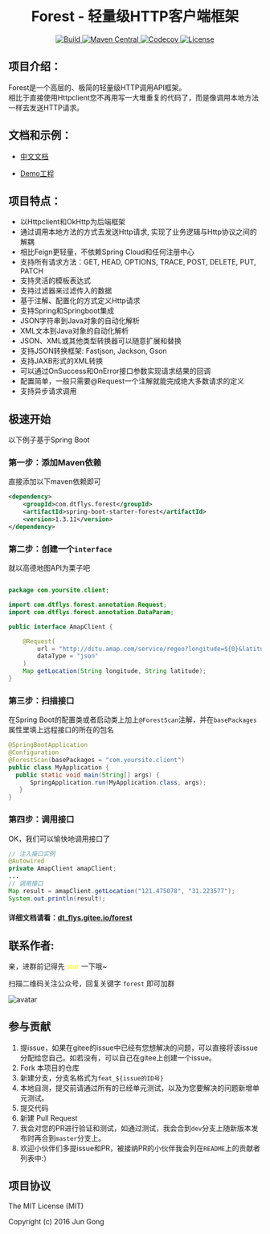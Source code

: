 


<h1 align="center">Forest - 轻量级HTTP客户端框架</h1>

<p align="center">
<a href="https://travis-ci.org/github/mySingleLive/forest">
    <img src="https://api.travis-ci.org/mySingleLive/forest.svg?branch=master&status=passed" alt="Build">
</a>
<a href="https://search.maven.org/artifact/com.dtflys.forest/forest-core/1.3.11/jar">
    <img src="https://img.shields.io/badge/maven%20central-1.3.11-brightgreen.svg" alt="Maven Central">
</a>
<a href="https://codecov.io/gh/mySingleLive/forest">
    <img src="https://codecov.io/gh/mySingleLive/forest/branch/master/graphs/badge.svg?branch=master" alt="Codecov">
</a>
<a href="https://opensource.org/licenses/mit-license.php">
    <img src="https://img.shields.io/badge/license-MIT%20License-blue.svg" alt="License">
</a>
</p>

<script>
var _hmt = _hmt || [];
(function() {
  var hm = document.createElement("script");
  hm.src = "https://hm.baidu.com/hm.js?173bf9e16a6ad12a8675a58266603cc9";
  var s = document.getElementsByTagName("script")[0]; 
  s.parentNode.insertBefore(hm, s);
})();
</script>

项目介绍：
-------------------------------------

Forest是一个高层的、极简的轻量级HTTP调用API框架。<br>
相比于直接使用Httpclient您不再用写一大堆重复的代码了，而是像调用本地方法一样去发送HTTP请求。

文档和示例：
-------------------------------------
* [中文文档](https://dt_flys.gitee.io/forest) 

* [Demo工程](https://gitee.com/dt_flys/forest-example)

项目特点：
-----
* 以Httpclient和OkHttp为后端框架
* 通过调用本地方法的方式去发送Http请求, 实现了业务逻辑与Http协议之间的解耦
* 相比Feign更轻量，不依赖Spring Cloud和任何注册中心
* 支持所有请求方法：GET, HEAD, OPTIONS, TRACE, POST, DELETE, PUT, PATCH
* 支持灵活的模板表达式
* 支持过滤器来过滤传入的数据
* 基于注解、配置化的方式定义Http请求
* 支持Spring和Springboot集成
* JSON字符串到Java对象的自动化解析
* XML文本到Java对象的自动化解析
* JSON、XML或其他类型转换器可以随意扩展和替换
* 支持JSON转换框架: Fastjson, Jackson, Gson
* 支持JAXB形式的XML转换
* 可以通过OnSuccess和OnError接口参数实现请求结果的回调
* 配置简单，一般只需要@Request一个注解就能完成绝大多数请求的定义
* 支持异步请求调用

极速开始
-------------------------------------
以下例子基于Spring Boot

### 第一步：添加Maven依赖

直接添加以下maven依赖即可

```xml
<dependency>
    <groupId>com.dtflys.forest</groupId>
    <artifactId>spring-boot-starter-forest</artifactId>
    <version>1.3.11</version>
</dependency>
```



### 第二步：创建一个`interface`

就以高德地图API为栗子吧

```java

package com.yoursite.client;

import com.dtflys.forest.annotation.Request;
import com.dtflys.forest.annotation.DataParam;

public interface AmapClient {

    @Request(
        url = "http://ditu.amap.com/service/regeo?longitude=${0}&latitude=${1}",
        dataType = "json"
    )
    Map getLocation(String longitude, String latitude);
}

```

### 第三步：扫描接口

在Spring Boot的配置类或者启动类上加上`@ForestScan`注解，并在`basePackages`属性里填上远程接口的所在的包名

```java
@SpringBootApplication
@Configuration
@ForestScan(basePackages = "com.yoursite.client")
public class MyApplication {
  public static void main(String[] args) {
      SpringApplication.run(MyApplication.class, args);
   }
}
```

### 第四步：调用接口

OK，我们可以愉快地调用接口了

```java
// 注入接口实例
@Autowired
private AmapClient amapClient;
...
// 调用接口
Map result = amapClient.getLocation("121.475078", "31.223577");
System.out.println(result);
```

#### 详细文档请看：[dt_flys.gitee.io/forest](https://dt_flys.gitee.io/forest)

联系作者:
-----------------------------------

亲，进群前记得先 <font color="yellow">star</font> 一下哦~

扫描二维码关注公众号，回复关键字 `forest` 即可加群

![avatar](https://dt_flys.gitee.io/forest/media/wechat_qr.png)


参与贡献
-----------------------------------

1. 提issue，如果在gitee的issue中已经有您想解决的问题，可以直接将该issue分配给您自己。如若没有，可以自己在gitee上创建一个issue。
2. Fork 本项目的仓库
3. 新建分支，分支名格式为`feat_${issue的ID号}`
4. 本地自测，提交前请通过所有的已经单元测试，以及为您要解决的问题新增单元测试。
5. 提交代码
6. 新建 Pull Request
7. 我会对您的PR进行验证和测试，如通过测试，我会合到`dev`分支上随新版本发布时再合到`master`分支上。
8. 欢迎小伙伴们多提issue和PR，被接纳PR的小伙伴我会列在`README`上的贡献者列表中:）

项目协议
-----------------------------------
The MIT License (MIT)

Copyright (c) 2016 Jun Gong


